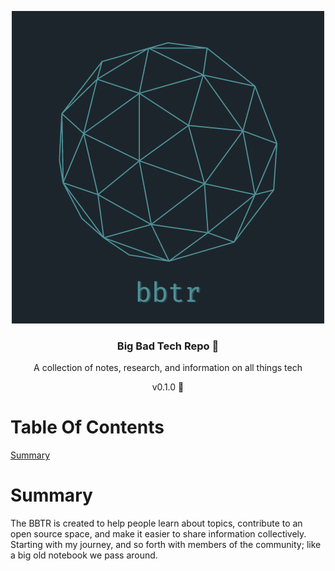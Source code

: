 <p align="center">
    <img src = "./images/logo.png">
</p>
<h3 align="center">Big Bad Tech Repo 🚀</h3>
<p align="center">
    A collection of notes, research, and information on all things tech
</p>
<p align="center">
    v0.1.0 🚧
</p>

# Table Of Contents

[Summary](#summary)

# Summary

The BBTR is created to help people learn about topics, contribute to an open source space, and make it easier to share information collectively. Starting with my journey, and so forth with members of the community; like a big old notebook we pass around.

